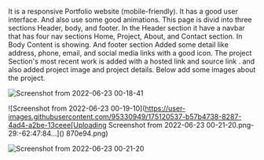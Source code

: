 It is  a responsive Portfolio website (mobile-friendly). 
It has a good user interface. And also use some good animations.
This page is divid into three sections Header, body, and footer. In the Header section it have a navbar that has four nav sections Home, Project, About, and Contact section. In Body Content is showing. And footer section Added some detail like address, phone, email, and social media links with a  good icon.
The project Section's most recent work is added with a hosted link and source link . and also added project image and project details.
Below add some images about the project.

![Screenshot from 2022-06-23 00-18-41](https://user-images.githubusercontent.com/95330949/175120420-2b9c2721-1ba2-43c3-ae24-fc2b3a4562fd.png)



 ![Screenshot from 2022-06-23 00-19-10](https://user-images.githubusercontent.com/95330949/175120537-b57b4738-8287-4ad4-a2be-13ceee[Uploading Screenshot from 2022-06-23 00-21-20.png-29:-62:47:84…]()
870e94.png)





![Screenshot from 2022-06-23 00-21-20](https://user-images.githubusercontent.com/95330949/175120695-5386bca7-edc6-4b7a-8f14-5bcfeb9fc67d.png)
